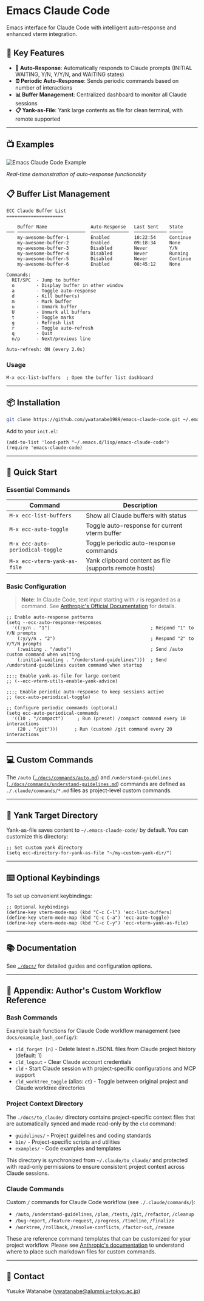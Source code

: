 <!-- ---
!-- Timestamp: 2025-07-01 06:21:33
!-- Author: ywatanabe
!-- File: /home/ywatanabe/.emacs.d/lisp/emacs-claude-code/README.md
!-- --- -->

# Emacs Claude Code

Emacs interface for Claude Code with intelligent auto-response and enhanced vterm integration.

## 🚀 Key Features
- **🤖 Auto-Response**: Automatically responds to Claude prompts (INITIAL WAITING, Y/N, Y/Y/N, and WAITING states)
- **⏰ Periodic Auto-Response**: Sends periodic commands based on number of interactions
- **📊 Buffer Management**: Centralized dashboard to monitor all Claude sessions 
- **📋 Yank-as-File**: Yank large contents as file for clean terminal, with remote supported

---

## 📺 Examples

![Emacs Claude Code Example](./docs/emacs-claude-code-demo.gif)

*Real-time demonstration of auto-response functionality*

## 📋 Buffer List Management

``` plaintext
ECC Claude Buffer List
=====================

    Buffer Name                Auto-Response   Last Sent    State
─── ─────────────────────────  ──────────────  ──────────── ─────
    my-awesome-buffer-1        Enabled         10:22:54     Continue
    my-awesome-buffer-2        Enabled         09:18:34     None
    my-awesome-buffer-3        Disabled        Never        Y/N
    my-awesome-buffer-4        Disabled        Never        Running
    my-awesome-buffer-5        Disabled        Never        Continue
    my-awesome-buffer-6        Enabled         08:45:12     None

Commands:
  RET/SPC  - Jump to buffer
  o        - Display buffer in other window
  a        - Toggle auto-response
  d        - Kill buffer(s)
  m        - Mark buffer
  u        - Unmark buffer
  U        - Unmark all buffers
  t        - Toggle marks
  g        - Refresh list
  r        - Toggle auto-refresh
  q        - Quit
  n/p      - Next/previous line

Auto-refresh: ON (every 2.0s)
```

### Usage
```elisp
M-x ecc-list-buffers  ; Open the buffer list dashboard
```

---

## 📦 Installation

```bash
git clone https://github.com/ywatanabe1989/emacs-claude-code.git ~/.emacs.d/lisp/emacs-claude-code
```

Add to your `init.el`:
```elisp
(add-to-list 'load-path "~/.emacs.d/lisp/emacs-claude-code")
(require 'emacs-claude-code)
```

---

## 🎯 Quick Start

### Essential Commands
| Command | Description |
|---------|-------------|
| `M-x ecc-list-buffers` | Show all Claude buffers with status |
| `M-x ecc-auto-toggle` | Toggle auto-response for current vterm buffer |
| `M-x ecc-auto-periodical-toggle` | Toggle periodic auto-response commands |
| `M-x ecc-vterm-yank-as-file` | Yank clipboard content as file (supports remote hosts) |

### Basic Configuration

> **Note**: In Claude Code, text input starting with `/` is regarded as a command. See [Anthropic's Official Documentation](https://www.anthropic.com/engineering/claude-code-best-practices) for details.

```elisp
;; Enable auto-response patterns
(setq --ecc-auto-response-responses
  '((:y/n . "1")                                     ; Respond "1" to Y/N prompts
    (:y/y/n . "2")                                   ; Respond "2" to Y/Y/N prompts
    (:waiting . "/auto")                             ; Send /auto custom command when waiting
    (:initial-waiting . "/understand-guidelines")))  ; Send /understand-guidelines custom command when startup

;;;; Enable yank-as-file for large content
;; (--ecc-vterm-utils-enable-yank-advice)

;;;; Enable periodic auto-response to keep sessions active
;; (ecc-auto-periodical-toggle)

;; Configure periodic commands (optional)
(setq ecc-auto-periodical-commands
  '((10 . "/compact")     ; Run (preset) /compact command every 10 interactions
    (20 . "/git")))      ; Run (custom) /git command every 20 interactions
```

---

## 💻 Custom Commands

The `/auto` ([`./docs/commands/auto.md`](./docs/commands/auto.md)) and `/understand-guidelines` ([`./docs/commands/understand-guidelines.md`](./docs/commands/understand-guidelines.md)) commands are defined as `./.claude/commands/*.md` files as project-level custom commands.

---

## 📁 Yank Target Directory

Yank-as-file saves content to `~/.emacs-claude-code/` by default. You can customize this directory:

```elisp
;; Set custom yank directory
(setq ecc-directory-for-yank-as-file "~/my-custom-yank-dir/")
```

---

## ⌨️ Optional Keybindings

To set up convenient keybindings:

```elisp
;; Optional keybindings
(define-key vterm-mode-map (kbd "C-c C-l") 'ecc-list-buffers)
(define-key vterm-mode-map (kbd "C-c C-a") 'ecc-auto-toggle)
(define-key vterm-mode-map (kbd "C-c C-y") 'ecc-vterm-yank-as-file)
```

---

## 📚 Documentation
See [`./docs/`](./docs/) for detailed guides and configuration options.

---

## 📎 Appendix: Author's Custom Workflow Reference

### Bash Commands
Example bash functions for Claude Code workflow management (see `docs/example_bash_config/`):

- `cld_forget [n]` - Delete latest n JSONL files from Claude project history (default: 1)
- `cld_logout` - Clear Claude account credentials
- `cld` - Start Claude session with project-specific configurations and MCP support
- `cld_worktree_toggle` (alias: `ct`) - Toggle between original project and Claude worktree directories

### Project Context Directory

The `./docs/to_claude/` directory contains project-specific context files that are automatically synced and made read-only by the `cld` command:

- `guidelines/` - Project guidelines and coding standards
- `bin/` - Project-specific scripts and utilities  
- `examples/` - Code examples and templates

This directory is synchronized from `~/.claude/to_claude/` and protected with read-only permissions to ensure consistent project context across Claude sessions.

### Claude Commands
Custom `/` commands for Claude Code workflow (see `./.claude/commands/`):

- `/auto`, `/understand-guidelines`, `/plan`, `/tests`, `/git`, `/refactor`, `/cleanup`
- `/bug-report`, `/feature-request`, `/progress`, `/timeline`, `/finalize`
- `/worktree`, `/rollback`, `/resolve-conflicts`, `/factor-out`, `/rename`

These are reference command templates that can be customized for your project workflow. Please see [Anthropic's documentation](https://www.anthropic.com/engineering/claude-code-best-practices) to understand where to place such markdown files for custom commands.

---

## 📧 Contact
Yusuke Watanabe (ywatanabe@alumni.u-tokyo.ac.jp)

<!-- EOF -->